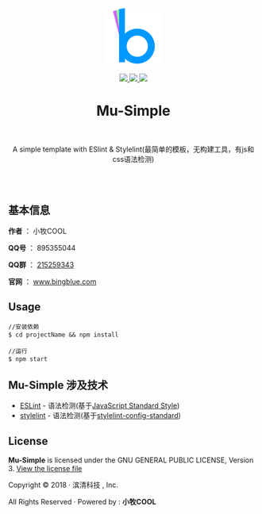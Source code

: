 <div align="center">
  <a href="http://www.bingblue.com">
    <img width="112" heigth="112" src="https://github.com/bingblue/group/blob/master/public/img/logo-b-square.png">
  </a>
  <br>
  <br>
	<a href="https://standardjs.com">
		<img src="https://img.shields.io/badge/code_style-standard-brightgreen.svg">
	</a>
	<a href="https://github.com/stylelint/stylelint">
		<img src="https://img.shields.io/badge/css%20style-stylelint-brightgreen.svg">
	</a>
  <a href="https://jq.qq.com/?_wv=1027&k=5tyQDAd">
		<img src="https://img.shields.io/badge/QQ%20Group-215259343-blue.svg">
	</a>
  <h1>Mu-Simple</h1>
  <br>
  <p>
    A simple template with ESlint & Stylelint(最简单的模板，无构建工具，有js和css语法检测)
  <p>
  <br>
  <br>
</div>

## 基本信息

**作者** ： 小牧COOL

**QQ号** ： 895355044

**QQ群** ： [215259343][1]

**官网** ： www.bingblue.com

## Usage
```shell
//安装依赖
$ cd projectName && npm install

//运行
$ npm start
```

## Mu-Simple 涉及技术

- [ESLint][2]    -   语法检测(基于[JavaScript Standard Style][3])
- [stylelint][4] -   语法检测(基于[stylelint-config-standard][5])

## License

**Mu-Simple** is licensed under the GNU GENERAL PUBLIC LICENSE, Version 3. [View the license file](https://github.com/xiaomucool/mu-templates/blob/master/LICENSE)

Copyright © 2018 · 滨清科技 , Inc. 

All Rights Reserved · Powered by : **小牧COOL**

[1]:https://jq.qq.com/?_wv=1027&k=5tyQDAd
[2]:http://eslint.cn/
[3]:https://standardjs.com/readme-zhcn.html
[4]:http://stylelint.cn/
[5]:https://github.com/stylelint/stylelint-config-standard
